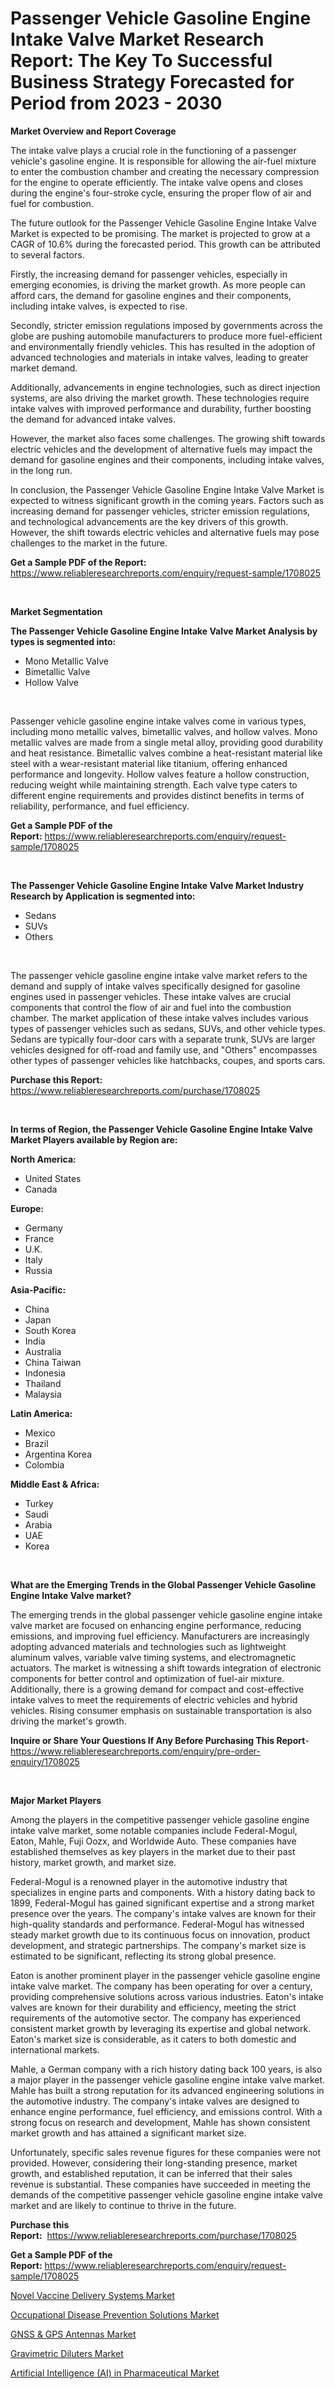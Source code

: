 <p><h1>Passenger Vehicle Gasoline Engine Intake Valve Market Research Report: The Key To Successful Business Strategy Forecasted for Period from 2023 - 2030</h1></p><p><strong>Market Overview and Report Coverage</strong></p>
<p><p>The intake valve plays a crucial role in the functioning of a passenger vehicle's gasoline engine. It is responsible for allowing the air-fuel mixture to enter the combustion chamber and creating the necessary compression for the engine to operate efficiently. The intake valve opens and closes during the engine's four-stroke cycle, ensuring the proper flow of air and fuel for combustion.</p><p>The future outlook for the Passenger Vehicle Gasoline Engine Intake Valve Market is expected to be promising. The market is projected to grow at a CAGR of 10.6% during the forecasted period. This growth can be attributed to several factors.</p><p>Firstly, the increasing demand for passenger vehicles, especially in emerging economies, is driving the market growth. As more people can afford cars, the demand for gasoline engines and their components, including intake valves, is expected to rise.</p><p>Secondly, stricter emission regulations imposed by governments across the globe are pushing automobile manufacturers to produce more fuel-efficient and environmentally friendly vehicles. This has resulted in the adoption of advanced technologies and materials in intake valves, leading to greater market demand.</p><p>Additionally, advancements in engine technologies, such as direct injection systems, are also driving the market growth. These technologies require intake valves with improved performance and durability, further boosting the demand for advanced intake valves.</p><p>However, the market also faces some challenges. The growing shift towards electric vehicles and the development of alternative fuels may impact the demand for gasoline engines and their components, including intake valves, in the long run.</p><p>In conclusion, the Passenger Vehicle Gasoline Engine Intake Valve Market is expected to witness significant growth in the coming years. Factors such as increasing demand for passenger vehicles, stricter emission regulations, and technological advancements are the key drivers of this growth. However, the shift towards electric vehicles and alternative fuels may pose challenges to the market in the future.</p></p>
<p><strong>Get a Sample PDF of the Report:</strong> <a href="https://www.reliableresearchreports.com/enquiry/request-sample/1708025">https://www.reliableresearchreports.com/enquiry/request-sample/1708025</a></p>
<p>&nbsp;</p>
<p><strong>Market Segmentation</strong></p>
<p><strong>The Passenger Vehicle Gasoline Engine Intake Valve Market Analysis by types is segmented into:</strong></p>
<p><ul><li>Mono Metallic Valve</li><li>Bimetallic Valve</li><li>Hollow Valve</li></ul></p>
<p>&nbsp;</p>
<p><p>Passenger vehicle gasoline engine intake valves come in various types, including mono metallic valves, bimetallic valves, and hollow valves. Mono metallic valves are made from a single metal alloy, providing good durability and heat resistance. Bimetallic valves combine a heat-resistant material like steel with a wear-resistant material like titanium, offering enhanced performance and longevity. Hollow valves feature a hollow construction, reducing weight while maintaining strength. Each valve type caters to different engine requirements and provides distinct benefits in terms of reliability, performance, and fuel efficiency.</p></p>
<p><strong>Get a Sample PDF of the Report:</strong>&nbsp;<a href="https://www.reliableresearchreports.com/enquiry/request-sample/1708025">https://www.reliableresearchreports.com/enquiry/request-sample/1708025</a></p>
<p>&nbsp;</p>
<p><strong>The Passenger Vehicle Gasoline Engine Intake Valve Market Industry Research by Application is segmented into:</strong></p>
<p><ul><li>Sedans</li><li>SUVs</li><li>Others</li></ul></p>
<p>&nbsp;</p>
<p><p>The passenger vehicle gasoline engine intake valve market refers to the demand and supply of intake valves specifically designed for gasoline engines used in passenger vehicles. These intake valves are crucial components that control the flow of air and fuel into the combustion chamber. The market application of these intake valves includes various types of passenger vehicles such as sedans, SUVs, and other vehicle types. Sedans are typically four-door cars with a separate trunk, SUVs are larger vehicles designed for off-road and family use, and "Others" encompasses other types of passenger vehicles like hatchbacks, coupes, and sports cars.</p></p>
<p><strong>Purchase this Report:</strong>&nbsp; <a href="https://www.reliableresearchreports.com/purchase/1708025">https://www.reliableresearchreports.com/purchase/1708025</a></p>
<p>&nbsp;</p>
<p><strong>In terms of Region, the Passenger Vehicle Gasoline Engine Intake Valve Market Players available by Region are:</strong></p>
<p>
    <p> <strong> North America: </strong>
        <ul>
            <li>United States</li>
            <li>Canada</li>
        </ul>
        </p> 
    <p> <strong> Europe: </strong>
        <ul>
            <li>Germany</li>
            <li>France</li>
            <li>U.K.</li>
            <li>Italy</li>
            <li>Russia</li>
        </ul>
        </p> 
    <p> <strong> Asia-Pacific: </strong>
        <ul>
            <li>China</li>
            <li>Japan</li>
            <li>South Korea</li>
            <li>India</li>
            <li>Australia</li>
            <li>China Taiwan</li>
            <li>Indonesia</li>
            <li>Thailand</li>
            <li>Malaysia</li>
        </ul>
        </p> 
    <p> <strong> Latin America: </strong>
        <ul>
            <li>Mexico</li>
            <li>Brazil</li>
            <li>Argentina Korea</li>
            <li>Colombia</li>
        </ul>
        </p> 
    <p> <strong> Middle East & Africa: </strong>
        <ul>
            <li>Turkey</li>
            <li>Saudi</li>
            <li>Arabia</li>
            <li>UAE</li>
            <li>Korea</li>
        </ul>
    </p>
    </p>
<p>&nbsp;</p>
<p><strong>What are the Emerging Trends in the Global Passenger Vehicle Gasoline Engine Intake Valve market?</strong></p>
<p><p>The emerging trends in the global passenger vehicle gasoline engine intake valve market are focused on enhancing engine performance, reducing emissions, and improving fuel efficiency. Manufacturers are increasingly adopting advanced materials and technologies such as lightweight aluminum valves, variable valve timing systems, and electromagnetic actuators. The market is witnessing a shift towards integration of electronic components for better control and optimization of fuel-air mixture. Additionally, there is a growing demand for compact and cost-effective intake valves to meet the requirements of electric vehicles and hybrid vehicles. Rising consumer emphasis on sustainable transportation is also driving the market's growth.</p></p>
<p><strong>Inquire or Share Your Questions If Any Before Purchasing This Report</strong>- <a href="https://www.reliableresearchreports.com/enquiry/pre-order-enquiry/1708025">https://www.reliableresearchreports.com/enquiry/pre-order-enquiry/1708025</a></p>
<p>&nbsp;</p>
<p><strong>Major Market Players</strong></p>
<p><p>Among the players in the competitive passenger vehicle gasoline engine intake valve market, some notable companies include Federal-Mogul, Eaton, Mahle, Fuji Oozx, and Worldwide Auto. These companies have established themselves as key players in the market due to their past history, market growth, and market size.</p><p>Federal-Mogul is a renowned player in the automotive industry that specializes in engine parts and components. With a history dating back to 1899, Federal-Mogul has gained significant expertise and a strong market presence over the years. The company's intake valves are known for their high-quality standards and performance. Federal-Mogul has witnessed steady market growth due to its continuous focus on innovation, product development, and strategic partnerships. The company's market size is estimated to be significant, reflecting its strong global presence.</p><p>Eaton is another prominent player in the passenger vehicle gasoline engine intake valve market. The company has been operating for over a century, providing comprehensive solutions across various industries. Eaton's intake valves are known for their durability and efficiency, meeting the strict requirements of the automotive sector. The company has experienced consistent market growth by leveraging its expertise and global network. Eaton's market size is considerable, as it caters to both domestic and international markets.</p><p>Mahle, a German company with a rich history dating back 100 years, is also a major player in the passenger vehicle gasoline engine intake valve market. Mahle has built a strong reputation for its advanced engineering solutions in the automotive industry. The company's intake valves are designed to enhance engine performance, fuel efficiency, and emissions control. With a strong focus on research and development, Mahle has shown consistent market growth and has attained a significant market size.</p><p>Unfortunately, specific sales revenue figures for these companies were not provided. However, considering their long-standing presence, market growth, and established reputation, it can be inferred that their sales revenue is substantial. These companies have succeeded in meeting the demands of the competitive passenger vehicle gasoline engine intake valve market and are likely to continue to thrive in the future.</p></p>
<p><strong>Purchase this Report:</strong>&nbsp;&nbsp;<a href="https://www.reliableresearchreports.com/purchase/1708025">https://www.reliableresearchreports.com/purchase/1708025</a></p>
<p></p>
<p><strong>Get a Sample PDF of the Report:</strong>&nbsp;<a href="https://www.reliableresearchreports.com/enquiry/request-sample/1708025">https://www.reliableresearchreports.com/enquiry/request-sample/1708025</a></p>
<p><p><a href="https://www.linkedin.com/pulse/novel-vaccine-delivery-systems-market-research-report-nyyze/">Novel Vaccine Delivery Systems Market</a></p><p><a href="https://www.linkedin.com/pulse/occupational-disease-prevention-solutions-market-research-report-67vhe/">Occupational Disease Prevention Solutions Market</a></p><p><a href="https://medium.com/@sureshrainarp23/gnss-amp-gps-antennas-market-trends-and-market-analysis-forecasted-for-period-2023-2030-06a52261cbd5">GNSS & GPS Antennas Market</a></p><p><a href="https://medium.com/@sachintenrp23/gravimetric-diluters-market-furnishes-information-on-market-share-market-trends-and-market-growth-c0dece9510a9">Gravimetric Diluters Market</a></p><p><a href="https://www.linkedin.com/pulse/artificial-intelligence-ai-pharmaceutical-market-share-amp-aqoee/">Artificial Intelligence (AI) in Pharmaceutical Market</a></p></p>